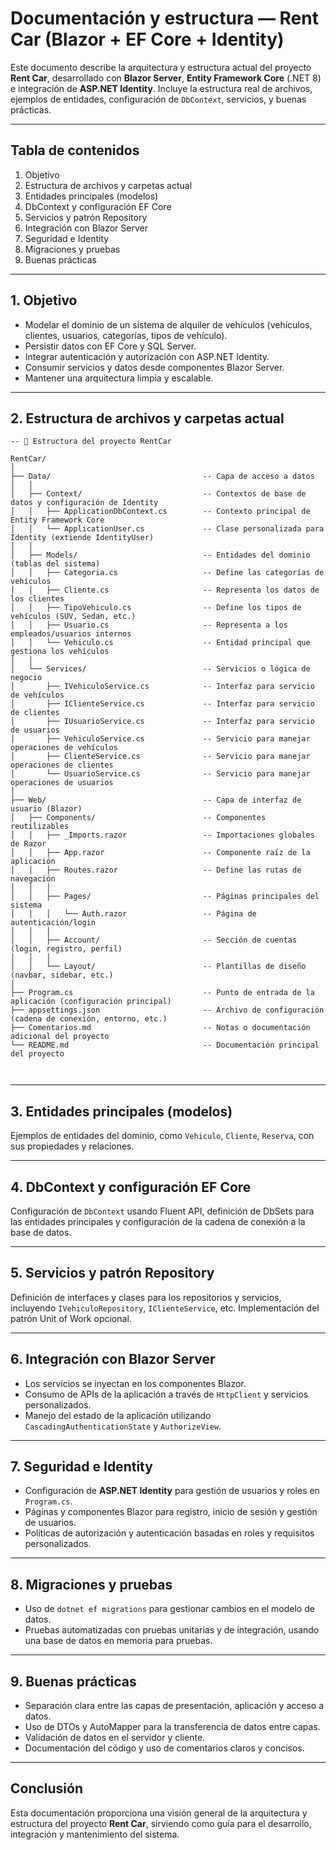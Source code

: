 # Documentación y estructura — **Rent Car (Blazor + EF Core + Identity)**

Este documento describe la arquitectura y estructura actual del proyecto **Rent Car**, desarrollado con **Blazor Server**, **Entity Framework Core** (.NET 8) e integración de **ASP.NET Identity**. Incluye la estructura real de archivos, ejemplos de entidades, configuración de `DbContext`, servicios, y buenas prácticas.

---

## Tabla de contenidos
1. Objetivo
2. Estructura de archivos y carpetas actual
3. Entidades principales (modelos)
4. DbContext y configuración EF Core
5. Servicios y patrón Repository
6. Integración con Blazor Server
7. Seguridad e Identity
8. Migraciones y pruebas
9. Buenas prácticas

---

## 1. Objetivo

- Modelar el dominio de un sistema de alquiler de vehículos (vehículos, clientes, usuarios, categorías, tipos de vehículo).
- Persistir datos con EF Core y SQL Server.
- Integrar autenticación y autorización con ASP.NET Identity.
- Consumir servicios y datos desde componentes Blazor Server.
- Mantener una arquitectura limpia y escalable.

---

## 2. Estructura de archivos y carpetas actual

```
-- 📁 Estructura del proyecto RentCar

RentCar/
│
├── Data/                                  -- Capa de acceso a datos
│   │
│   ├── Context/                           -- Contextos de base de datos y configuración de Identity
│   │   ├── ApplicationDbContext.cs        -- Contexto principal de Entity Framework Core
│   │   └── ApplicationUser.cs             -- Clase personalizada para Identity (extiende IdentityUser)
│   │
│   ├── Models/                            -- Entidades del dominio (tablas del sistema)
│   │   ├── Categoria.cs                   -- Define las categorías de vehículos
│   │   ├── Cliente.cs                     -- Representa los datos de los clientes
│   │   ├── TipoVehiculo.cs                -- Define los tipos de vehículos (SUV, Sedan, etc.)
│   │   ├── Usuario.cs                     -- Representa a los empleados/usuarios internos
│   │   └── Vehiculo.cs                    -- Entidad principal que gestiona los vehículos
│   │
│   └── Services/                          -- Servicios o lógica de negocio
│       ├── IVehiculoService.cs            -- Interfaz para servicio de vehículos
│       ├── IClienteService.cs             -- Interfaz para servicio de clientes
│       ├── IUsuarioService.cs             -- Interfaz para servicio de usuarios
│       ├── VehiculoService.cs             -- Servicio para manejar operaciones de vehículos
│       ├── ClienteService.cs              -- Servicio para manejar operaciones de clientes
│       └── UsuarioService.cs              -- Servicio para manejar operaciones de usuarios
│
├── Web/                                   -- Capa de interfaz de usuario (Blazor)
│   ├── Components/                        -- Componentes reutilizables
│   │   ├── _Imports.razor                 -- Importaciones globales de Razor
│   │   ├── App.razor                      -- Componente raíz de la aplicación
│   │   ├── Routes.razor                   -- Define las rutas de navegación
│   │   │
│   │   ├── Pages/                         -- Páginas principales del sistema
│   │   │   └── Auth.razor                 -- Página de autenticación/login
│   │   │
│   │   ├── Account/                       -- Sección de cuentas (login, registro, perfil)
│   │   │
│   │   └── Layout/                        -- Plantillas de diseño (navbar, sidebar, etc.)
│
├── Program.cs                             -- Punto de entrada de la aplicación (configuración principal)
├── appsettings.json                       -- Archivo de configuración (cadena de conexión, entorno, etc.)
├── Comentarios.md                         -- Notas o documentación adicional del proyecto
└── README.md                              -- Documentación principal del proyecto



```

---

## 3. Entidades principales (modelos)
Ejemplos de entidades del dominio, como `Vehiculo`, `Cliente`, `Reserva`, con sus propiedades y relaciones.

---

## 4. DbContext y configuración EF Core
Configuración de `DbContext` usando Fluent API, definición de DbSets para las entidades principales y configuración de la cadena de conexión a la base de datos.

---

## 5. Servicios y patrón Repository
Definición de interfaces y clases para los repositorios y servicios, incluyendo `IVehiculoRepository`, `IClienteService`, etc. Implementación del patrón Unit of Work opcional.

---

## 6. Integración con Blazor Server

- Los servicios se inyectan en los componentes Blazor.
- Consumo de APIs de la aplicación a través de `HttpClient` y servicios personalizados.
- Manejo del estado de la aplicación utilizando `CascadingAuthenticationState` y `AuthorizeView`.

---

## 7. Seguridad e Identity

- Configuración de **ASP.NET Identity** para gestión de usuarios y roles en `Program.cs`.
- Páginas y componentes Blazor para registro, inicio de sesión y gestión de usuarios.
- Políticas de autorización y autenticación basadas en roles y requisitos personalizados.

---

## 8. Migraciones y pruebas

- Uso de `dotnet ef migrations` para gestionar cambios en el modelo de datos.
- Pruebas automatizadas con pruebas unitarias y de integración, usando una base de datos en memoria para pruebas.

---

## 9. Buenas prácticas

- Separación clara entre las capas de presentación, aplicación y acceso a datos.
- Uso de DTOs y AutoMapper para la transferencia de datos entre capas.
- Validación de datos en el servidor y cliente.
- Documentación del código y uso de comentarios claros y concisos.

---

## Conclusión

Esta documentación proporciona una visión general de la arquitectura y estructura del proyecto **Rent Car**, sirviendo como guía para el desarrollo, integración y mantenimiento del sistema.
